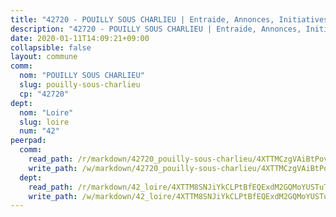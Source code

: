 ```yaml
---
title: "42720 - POUILLY SOUS CHARLIEU | Entraide, Annonces, Initiatives"
description: "42720 - POUILLY SOUS CHARLIEU | Entraide, Annonces, Initiatives"
date: 2020-01-11T14:09:21+09:00
collapsible: false
layout: commune
comm:
  nom: "POUILLY SOUS CHARLIEU"
  slug: pouilly-sous-charlieu
  cp: "42720"
dept:
  nom: "Loire"
  slug: loire
  num: "42"
peerpad:
  comm:
    read_path: /r/markdown/42720_pouilly-sous-charlieu/4XTTMCzgVAiBtPovPSqhdghKEpWP6dEYsedfNePf7sDRx92uX
    write_path: /w/markdown/42720_pouilly-sous-charlieu/4XTTMCzgVAiBtPovPSqhdghKEpWP6dEYsedfNePf7sDRx92uX-K3TgURv8U4489z99nvwAv78h3Ri1nPGkjSGurZpz3nLKFNqHoUmvhJcSTB7foTfC6XDbx79BwwbtGkwRTsYBGM2Rf1PZb2rBf7A6yTuNSNgmf2Rp3xiR4GdFz4mf1oHmfE2XWs2q
  dept:
    read_path: /r/markdown/42_loire/4XTTM8SNJiYkCLPtBfEQExdM2GQMoYUSTuTytLrQfQVaaYJeW
    write_path: /w/markdown/42_loire/4XTTM8SNJiYkCLPtBfEQExdM2GQMoYUSTuTytLrQfQVaaYJeW-K3TgUi5YJecchkttgL3M6Pu99u8hH2akRrHDb4XXZXATCvGiyzrNbe23fQbzNYiKWDR2re6vQN4Gxv5BQ2dayjGg1AqxtpHRtgi6cm74UeqjVtXM2ZJFa6mvBKTRc4s3X6tJYycN
---
```


